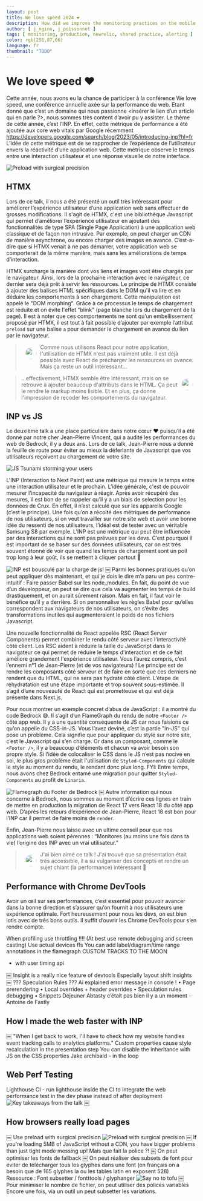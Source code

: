 ```yaml
---
layout: post
title: We love speed 2024 ❤️
description: How did we improve the monitoring practices on the mobile service? Let's find out.
author: [ j_nginn, j_poissonnet ]
tags: [ monitoring, production, newrelic, shared practice, alerting ]
color: rgb(251,87,66)
language: fr
thumbnail: "TODO"
---
```


# We love speed ❤️

Cette année, nous avons eu la chance de participer à la conférence We love speed, une conférence annuelle axée sur la
performance du web.
Etant donné que c’est un domaine qui nous passionne <insérer le lien d’un article qui en parle ?>, nous sommes très
content d’avoir pu y assister.
Le thème de cette année, c’est l’INP. En effet, cette métrique de performance a été ajoutée aux core web vitals par
Google récemment https://developers.google.com/search/blog/2023/05/introducing-inp?hl=fr
L’idée de cette métrique est de se rapprocher de l’expérience de l’utilisateur envers la réactivité d’une application
web. Cette métrique observe le temps entre une interaction utilisateur et une réponse visuelle de notre interface.

![Preload with surgical precision](/images/posts/2024-10-29-we-love-speed-2024/team_picture.jpeg)

## HTMX

Lors de ce talk, il nous a été présenté un outil très intéressant pour améliorer l’expérience utilisateur d’une
application web sans effectuer de grosses modifications.
Il s'agit de HTMX, c'est une bibliothèque Javascript qui permet d’améliorer l’expérience utilisateur en ajoutant des
fonctionnalités de type SPA (Single Page Application) à une application web classique et de façon non intrusive.
Par exemple, on peut charger un CDN de manière asynchrone, ou encore charger des images en avance.
C’est-a-dire que si HTMX venait à ne pas démarrer, votre application web se comporterait de la même manière, mais sans
les améliorations de temps d’interaction.

HTMX surcharge la manière dont vos liens et images vont être chargés par le navigateur.
Ainsi, lors de la prochaine interaction avec le navigateur, ce dernier sera déjà prêt à servir les ressources.
Le principe de HTMX consiste à ajouter des balises HTML spécifiques dans le DOM qu'il va lire et en déduire les
comportements à son chargement.
Cette manipulation est appelé le "DOM morphing". Grâce à ce processus le temps de chargement est réduite et on évite
l'effet "blink" (page blanche lors du chargement de la page).
Il est à noter que ces comportements ne sont qu’un embellissement proposé par HTMX, il est tout à fait possible
d’ajouter par exemple l’attribut `preload` sur une balise `a` pour demander le chargement en avance du lien par le
navigateur.

> <div style="display: flex">
> <img src="https://ca.slack-edge.com/T108ZKPMF-U01FQRQ8FT7-dfb12b21fb0d-192" style="border-radius: 50%; height: 30px; margin: 10px">
> Comme nous utilisons React pour notre application, l'utilisation de HTMX n'est pas vraiment utile.
> Il est déjà possible avec React de précharger les ressources en avance. Mais ça reste un outil intéressant...
> </div>

> <div style="display: flex">
> ...effectivement, HTMX semble être intéressant, mais on se retrouve à ajouter
> beaucoup d'attributs dans le HTML. Ça peut le rendre le markup moins lisible. Et en plus, ça donne l'impression de recoder les comportements du navigateur.
> <img src="/images/avatar/j_poissonnet.jpg" style="border-radius: 50%; height: 30px; margin: 10px">
> </div>

## INP vs JS

Le deuxième talk a une place particulière dans notre cœur ❤️ puisqu’il a été donné par notre cher Jean-Pierre Vincent,
qui a audité les performances du web de Bedrock, il y a deux ans.
Lors de ce talk, Jean-Pierre nous a donné la feuille de route pour éviter au mieux la déferlante de Javascript que vos utilisateurs reçoivent au chargement de votre site.

![JS Tsunami storming your users](/images/posts/2024-10-29-we-love-speed-2024/js_tsunami.jpeg)

L'INP (Interaction to Next Paint) est une métrique qui mesure le temps entre une interaction utilisateur et le prochain.
L’idée générale, c'est de pouvoir mesurer l’incapacité du navigateur à réagir. Après avoir récupéré des mesures, il est bon de
se rappeler qu’il y a un biais de selection pour les données de Crux. En effet, il n’est calculé que sur les appareils
Google (c’est le principe). Une fois qu’on a récolté des métriques de performance de nos utilisateurs, si on veut
travailler sur notre site web et avoir une bonne idée du ressenti de nos utilisateurs, l’idéal est de tester avec un
véritable Samsung S8 par exemple.
L’INP est une métrique qui peut être influencée par des interactions qui ne sont pas prévues par les devs. C’est
pourquoi il est important de se baser sur des données utilisateurs, car on est très souvent étonné de voir que quand les
temps de chargement sont un poil trop long à leur goût, ils se mettent à cliquer partout 🤷

![INP est bousculé par la charge de js!](/images/posts/2024-10-29-we-love-speed-2024/inp_charge.jpeg)
￼
Parmi les bonnes pratiques qu’on peut appliquer dès maintenant, et qui je dois le dire m’a paru un peu contre-intuitif :
Faire passer Babel sur les node_modules.
En fait, du point de vue d’un développeur, on peut se dire que cela va augmenter les temps de build drastiquement, et on
aurait sûrement raison. Mais en fait, il faut voir le bénéfice qu’il y a derrière. Si on personnalise les règles Babel
pour qu’elles correspondent aux navigateurs de nos utilisateurs, on s’évite des transformations inutiles qui augmenteraient
le poids de nos fichiers Javascript.

Une nouvelle fonctionnalité de React appelée RSC (React Server Components) permet combiner le rendu côté serveur avec l'interactivité côté client.
Les RSC aident à réduire la taille du JavaScript dans le navigateur ce qui permet de réduire le temps d'interaction et de ce fait améliore grandement l'expérience utilisateur.
Vous l’aurez compris, c’est l’ennemi n°1 de Jean-Pierre (et de vos navigateurs) !
Le principe est de rendre les composants côté serveur et de faire en sorte que ces derniers ne rendent que du HTML, qui ne sera pas hydraté côté client.
L’étape de réhydratation est une étape importante et trop souvent sous-estimée. Il s’agit d’une nouveauté de React qui est prometteuse et qui est déjà présente dans Next.js.

Pour nous montrer un exemple concret d’abus de JavaScript : il a montré du code Bedrock 😅.
Il s’agit d’un FlameGraph du rendu de notre `<Footer />` côté app web. Il y a une quantité conséquente de JS car nous faisions ce qu’on appelle du CSS-in-JS.
Vous l’avez deviné, c’est la partie "in-JS" qui pose un problème. Cela signifie que pour appliquer du style sur notre site, c’est
le Javascript qui s’en charge. Or dans un composant, comme le `<Footer />`, il y a beaucoup d’éléments et chacun va
avoir besoin son propre style. Si l’idée de colocaliser le CSS dans le JS n’est pas nocive en soi, le plus gros problème était l'utilisation de `Styled-Components` qui calcule le style au moment du rendu, le rendant donc plus long.
FYI: Entre temps, nous avons chez Bedrock entamé une migration pour quitter `Styled-Components` au profit de `Linaria`.

![Flamegraph du Footer de Bedrock](/images/posts/2024-10-29-we-love-speed-2024/flamgraph.jpeg)
￼
Autre information qui nous concerne à Bedrock, nous sommes au moment d’écrire ces lignes en train de mettre en
production la migration de React 17 vers React 18 du côté app web.
D’après les retours d’expérience de Jean-Pierre, React 18 est bon pour l’INP car il permet de faire moins de `render`.

Enfin, Jean-Pierre nous laisse avec un ultime conseil pour que nos applications web soient pérennes : “Monitores (au
moins une fois dans ta vie) l’origine des INP avec un vrai utilisateur.”

> <div style="display: flex">
> <img src="https://ca.slack-edge.com/T108ZKPMF-U01FQRQ8FT7-dfb12b21fb0d-192" style="border-radius: 50%; height: 30px; margin: 10px">
> J'ai bien aimé ce talk ! J'ai trouvé que sa présentation était très accessible, il a su vulgariser des concepts et rendre un sujet chiant (la performance) intéressant 👏
> </div>

## Performance with Chrome DevTools

Avoir un œil sur ses performances, c’est essentiel pour pouvoir avancer dans la bonne direction et s’assurer qu’on
fournit à nos utilisateurs une expérience optimale. Fort heureusement pour nous les devs, on est bien lotis avec de très
bons outils. Il suffit d’ouvrir les Chrome DevTools pour s’en rendre compte.

When profiling use throttling !!!! (At best use remote debugging and screen casting)
Use actual devices ffs
You can add label/diagram/time range annotations in the flamegraph
CUSTOM TRACKS TO THE MOON

- with user timing api

￼
Insight is a really nice feature of devtools
Especially layout shift insights
￼
??? Speculation Rules ???
Ai explained error message in console !
• Page prerendering
• Local overrides + header overrides
• Speculation rules debugging
• Snippets
Déjeuner
Abtasty c’était pas bien il y a un moment - Antoine de Fastly

## How I made the web faster with INP

￼
"When I get back to work, I'll have to check how my website handles event tracking calls to analytics platforms."
Custom properties cause style recalculation in the presentation step
You can disable the inheritance with JS on the CSS properties
Jake archibald - in the loop

## Web Perf Testing

Lighthouse CI - run lighthouse inside the CI to integrate the web performance test in the dev phase instead of after
deployment
![Key takeaways from the talk](/images/posts/2024-10-29-we-love-speed-2024/Key%20Takeaways.jpeg)
￼

## How browsers really load pages

￼
Use preload with surgical precision
![Preload with surgical precision](/images/posts/2024-10-29-we-love-speed-2024/preload_surgical.jpeg)
￼
If you're loading 5MB of JavaScript without a CDN, you have bigger problems than just tight mode messing up!
Mais que fait la police ?!
￼
On peut optimiser les fonts de fallback
￼
On peut réaliser des subsets de font pour éviter de télécharger tous les glyphes dans une font (en français on a besoin
que de 165 glyphes la ou les tables latin en exposent 528)
Ressource : Font subsetter / fontttools / glyphanger
![Say no to tofu](/images/posts/2024-10-29-we-love-speed-2024/tofu.jpeg)
￼
Pour minimiser le nombre de fichier, on peut utiliser des polices variables
Encore une fois, via un outil un peut subsetter les variations.
